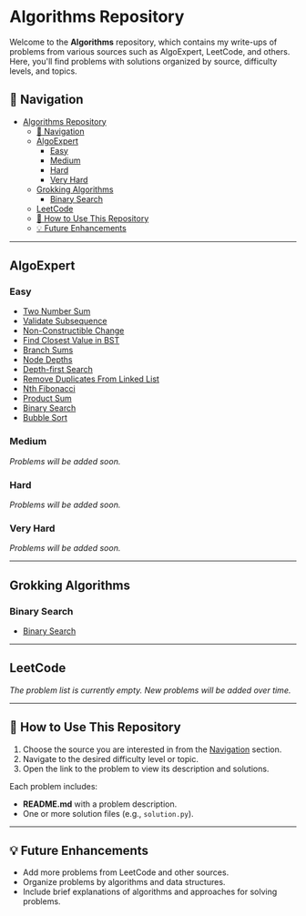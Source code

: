 # Algorithms Repository

Welcome to the **Algorithms** repository, which contains my write-ups of problems from various sources such as AlgoExpert, LeetCode, and others. Here, you'll find problems with solutions organized by source, difficulty levels, and topics.

## 📜 Navigation

- [Algorithms Repository](#algorithms-repository)
  - [📜 Navigation](#-navigation)
  - [AlgoExpert](#algoexpert)
    - [Easy](#easy)
    - [Medium](#medium)
    - [Hard](#hard)
    - [Very Hard](#very-hard)
  - [Grokking Algorithms](#grokking-algorithms)
    - [Binary Search](#binary-search)
  - [LeetCode](#leetcode)
  - [🔧 How to Use This Repository](#-how-to-use-this-repository)
  - [💡 Future Enhancements](#-future-enhancements)

---

## AlgoExpert

### Easy

-   [Two Number Sum](algoexpert/easy/TwoNumberSum/README.md)
-   [Validate Subsequence](algoexpert/easy/ValidateSubsequence/README.md)
-   [Non-Constructible Change](algoexpert/easy/NonConstructibleChange/README.md)
-   [Find Closest Value in BST](algoexpert/easy/FindClosestValueInBST/README.md)
-   [Branch Sums](algoexpert/easy/BranchSums/README.md)
-   [Node Depths](algoexpert/easy/NodeDepths/README.md)
-   [Depth-first Search](algoexpert/easy/Depth-firstSearch/README.md)
-   [Remove Duplicates From Linked List](algoexpert/easy/RemoveDuplicatesFromLinkedList/README.md)
-   [Nth Fibonacci](algoexpert/easy/NthFibonacci/README.md)
-   [Product Sum](algoexpert/easy/ProductSum/README.md)
-   [Binary Search](algoexpert/easy/BinarySearch/README.md)
-   [Bubble Sort](algoexpert/easy/BubbleSort/README.md)

### Medium

_Problems will be added soon._

### Hard

_Problems will be added soon._

### Very Hard

_Problems will be added soon._

---

## Grokking Algorithms

### Binary Search

-   [Binary Search](grokking_algorithms/binary_search/README.md)

---

## LeetCode

_The problem list is currently empty. New problems will be added over time._

---

## 🔧 How to Use This Repository

1. Choose the source you are interested in from the [Navigation](#navigation) section.
2. Navigate to the desired difficulty level or topic.
3. Open the link to the problem to view its description and solutions.

Each problem includes:

-   **README.md** with a problem description.
-   One or more solution files (e.g., `solution.py`).

---

## 💡 Future Enhancements

-   Add more problems from LeetCode and other sources.
-   Organize problems by algorithms and data structures.
-   Include brief explanations of algorithms and approaches for solving problems.
